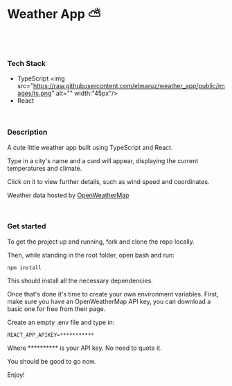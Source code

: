 # Weather App ⛅

</br>
</br>

### Tech Stack

- TypeScript <img src="https://raw.githubusercontent.com/elmaruz/weather_app/public/images/ts.png" alt="" width:"45px"/>
- React

</br>

### Description
<p>A cute little weather app built using TypeScript and React.
</br>

Type in a city's name and a card will appear, displaying the current temperatures and climate.
</br>

Click on it to view further details, such as wind speed and coordinates.
</br>

 <p>Weather data hosted by <a href='https://openweathermap.org/'>OpenWeatherMap</a></p>
 
 </br>
 
 ### Get started
 
 <p>To get the project up and running, fork and clone the repo locally.</p>
 <p>Then, while standing in the root folder, open bash and run:</p>
 
 ```npm install```
 
 <p>This should install all the necessary dependencies.</p>
 
 <p>Once that's done it's time to create your own environment variables. First, make sure you have an OpenWeatherMap API key, you can download a basic one for free from their page.</p>
 
 <p>Create an empty .env file and type in:</p>
 
 ```REACT_APP_APIKEY=***********```
 
 <p>Where ********** is your API key. No need to quote it.</p>
 
 You should be good to go now.
 
 Enjoy!
